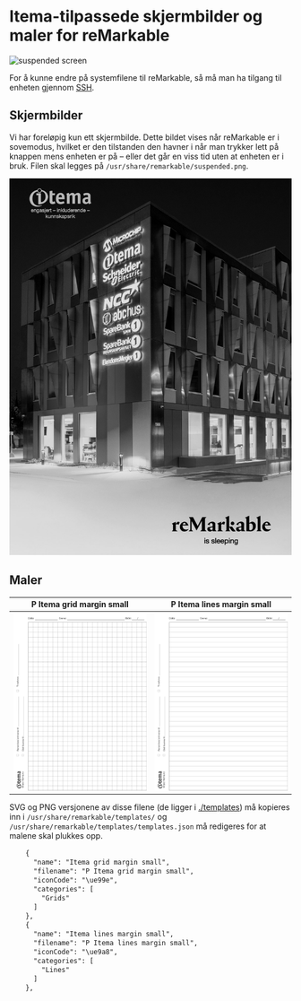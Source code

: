 # Itema-tilpassede skjermbilder og maler for reMarkable

![suspended screen](./sleeping_reMarkable.jpeg)

For å kunne endre på systemfilene til reMarkable, så må man ha tilgang til enheten gjennom [SSH](https://remarkablewiki.com/tech/ssh).


## Skjermbilder

Vi har foreløpig kun ett skjermbilde. Dette bildet vises når reMarkable er i sovemodus, hvilket er den tilstanden den havner i når man trykker lett på knappen mens enheten er på – eller det går en viss tid uten at enheten er i bruk. Filen skal legges på `/usr/share/remarkable/suspended.png`.

![suspended screen](./screens/suspended.png)

## Maler


| P Itema grid margin small | P Itema lines margin small |
| ------------------------- | -------------------------- |
| ![](./templates/P%20Itema%20grid%20margin%20small.png)| ![](./templates/P%20Itema%20lines%20margin%20small.png)|

SVG og PNG versjonene av disse filene (de ligger i [./templates](./templatates/)) må kopieres inn i `/usr/share/remarkable/templates/` og `/usr/share/remarkable/templates/templates.json` må redigeres for at malene skal plukkes opp.


```
	{
	  "name": "Itema grid margin small",
	  "filename": "P Itema grid margin small",
	  "iconCode": "\ue99e",
	  "categories": [
		"Grids"
      ]
    },
	{
	  "name": "Itema lines margin small",
	  "filename": "P Itema lines margin small",
	  "iconCode": "\ue9a8",
	  "categories": [
		"Lines"
      ]
    },
```
